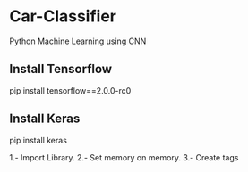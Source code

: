 # Car-Classifier
Python Machine Learning using CNN


Install  Tensorflow
----------------------------------
pip install tensorflow==2.0.0-rc0 

Install Keras
----------------------------------
pip install keras

1.- Import Library.
2.- Set memory on memory.
3.- Create tags
